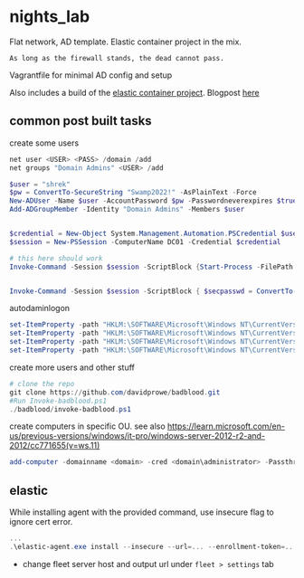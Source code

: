 # nights_lab
Flat network, AD template. Elastic container project in the mix.

`As long as the firewall stands, the dead cannot pass.`

Vagrantfile for minimal AD config and setup

Also includes a build of the [elastic container project](https://github.com/peasead/elastic-container). Blogpost [here](https://www.elastic.co/de/security-labs/the-elastic-container-project)

## common post built tasks
create some users
```powershell
net user <USER> <PASS> /domain /add
net groups "Domain Admins" <USER> /add
```

```powershell
$user = "shrek"
$pw = ConvertTo-SecureString "Swamp2022!" -AsPlainText -Force
New-ADUser -Name $user -AccountPassword $pw -Passwordneverexpires $true -Enabled $true
Add-ADGroupMember -Identity "Domain Admins" -Members $user


$credential = New-Object System.Management.Automation.PSCredential $user,$pw
$session = New-PSSession -ComputerName DC01 -Credential $credential

# this here should work
Invoke-Command -Session $session -ScriptBlock {Start-Process -FilePath "C:\Windows\System32\cmd.exe" -LoadUserProfile -ArgumentList "/c dir" }


Invoke-Command -Session $session -ScriptBlock { $secpasswd = ConvertTo-SecureString $Using:pass -AsPlainText -Force; $cred = New-Object System.Management.Automation.PSCredential ($Using:user, $secpasswd);Start-Process -FilePath "C:\Windows\System32\cmd.exe" -Credential $credential -LoadUserProfile -ArgumentList "/c dir" }
```

autodaminlogon
```powershell
set-ItemProperty -path "HKLM:\SOFTWARE\Microsoft\Windows NT\CurrentVersion\Winlogon\" -name AutoAdminLogon -value 1 -force 
set-ItemProperty -path "HKLM:\SOFTWARE\Microsoft\Windows NT\CurrentVersion\Winlogon\" -name DefaultUserName -value $admin -force 
set-ItemProperty -path "HKLM:\SOFTWARE\Microsoft\Windows NT\CurrentVersion\Winlogon\" -name DefaultPassword -value $adminpass -force 
set-ItemProperty -path "HKLM:\SOFTWARE\Microsoft\Windows NT\CurrentVersion\Winlogon\" -name DefaultDomainName -value $domain -force 
```


create more users and other stuff 
```powershell
# clone the repo
git clone https://github.com/davidprowe/badblood.git
#Run Invoke-badblood.ps1
./badblood/invoke-badblood.ps1
```

create computers in specific OU. see also https://learn.microsoft.com/en-us/previous-versions/windows/it-pro/windows-server-2012-r2-and-2012/cc771655(v=ws.11)
```powershell
add-computer -domainname <domain> -cred <domain\administrator> -Passthru -OUPath OU=xxx,DC=<Domain>,DC=<Domain>
```

## elastic 
While installing agent with the provided command, use insecure flag to ignore cert error.  
```powershell
...
.\elastic-agent.exe install --insecure --url=... --enrollment-token=...
```

- change fleet server host and output url under `fleet > settings` tab